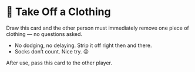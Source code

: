 # 👕 Take Off a Clothing

Draw this card and the other person must immediately remove one piece of clothing — no questions asked.

- No dodging, no delaying. Strip it off right then and there.
- Socks don’t count. Nice try. 😉

After use, pass this card to the other player.
